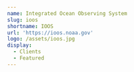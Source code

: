 ```yaml
---
name: Integrated Ocean Observing System
slug: ioos
shortname: IOOS
url: 'https://ioos.noaa.gov'
logo: /assets/ioos.jpg
display:
  - Clients
  - Featured
---
```

